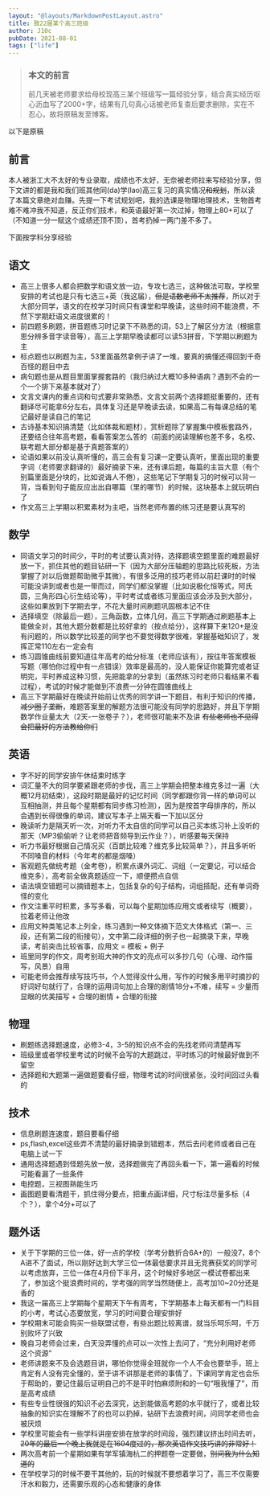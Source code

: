 ```yaml
---
layout: "@layouts/MarkdownPostLayout.astro"
title: 致22届某个高三班级
author: J10c
pubDate: 2021-08-01
tags: ["life"]
---
```


> ### 本文的前言
> 
> 前几天被老师要求给母校现高三某个班级写一篇经验分享，结合真实经历呕心沥血写了2000+字，结果有几句真心话被老师复查后要求删除，实在不忍心，故将原稿发至博客。

以下是原稿

## 前言

本人被浙工大不太好的专业录取，成绩也不太好，无奈被老师拉来写经验分享，但下文讲的都是我和我们班其他同(da)学(lao)高三复习的真实情况~~和规划~~，所以读了本篇文章绝对血赚。先提一下考试规划吧，我的选课是物理地理技术，生物首考难不难冲我不知道，反正你们技术，和英语最好第一次过掉，物理上80+可以了（不知道一分一赋这个成绩还顶不顶），首考扔掉一两门差不多了。

下面按学科分享经验

## 语文

-   高三上很多人都会把数学和语文放一边，专攻七选三，这种做法可取，学校里安排的考试也是只有七选三+英（我这届），~~但是语数老师不太推荐~~，所以对于大部分同学，语文的在校学习时间只有课堂和早晚读，这些时间不能浪费，不然下学期赶语文进度很累的！
-   前四题多刷题，拼音题练习时记录下不熟悉的词，53上了解区分方法（根据意思分辨多音字读音等），高三上学期早晚读都可以读53拼音，下学期以刷题为主
-   标点题也以刷题为主，53里面虽然拿例子讲了一堆，要真的搞懂还得回到千奇百怪的题目中去
-   病句题也是从题目里面掌握套路的（我归纳过大概10多种语病？遇到不会的一个一个排下来基本就对了）
-   文言文课内的重点词和句式要非常熟悉，文言文前两个选择题挺重要的，还有翻译尽可能拿6分左右，具体复习还是早晚读去读，如果高二有每课总结的笔记最好是读自己的笔记
-   古诗基本知识搞清楚（比如体裁和题材），赏析题除了掌握集中模板套路外，还要结合往年高考题，看看答案怎么答的（前面的阅读理解也差不多，名校、联考题大部分都是基于真题答案的）
-   论语如果以前没认真听懂的，高三会有复习课一定要认真听，里面出现的重要字词（老师要求翻译的）最好摘录下来，还有课后题，每篇的主旨大意（有个别篇里面是分块的，比如说诲人不倦），这些笔记下学期复习的时候可以背一背，当看到句子能反应出出自哪篇（里的哪节）的时候，这块基本上就玩明白了
-   作文高三上学期以积累素材为主吧，当然老师布置的练习还是要认真写的

## 数学

-   同语文学习的时间少，平时的考试要认真对待，选择题填空题里面的难题最好放一下，抓住其他的题目钻研一下（因为大部分压轴题的思路比较死板，方法掌握了对以后做题帮助微乎其微），有很多泛用的技巧老师以前赶课时的时候可能没讲到或者也是一带而过，同学们都没掌握（比如说极化恒等式，阿氏圆，三角形四心衍生结论等），平时考试或者练习里面应该会涉及到大部分，这些如果放到下学期去学，不花大量时间刷题巩固根本记不住
-   选择填空（除最后一题），三角函数，立体几何，高三下学期通过刷题基本上能做全对，其他大题分数都是比较好拿的（按点给分），这样算下来120+是没有问题的，所以数学比较差的同学也不要觉得数学很难，掌握基础知识了，发挥正常110左右一定会有
-   练习圆锥曲线前要知道往年高考的给分标准（老师应该有），按往年答案模板写题（哪怕你过程中有一点错误）效率是最高的，没人能保证你能算完或者证明完，平时养成这种习惯，先把能拿的分拿到（虽然练习时老师只看结果不看过程），考试的时候才能做到不浪费一分钟在圆锥曲线上
-   高三下学期最好在晚读开始前让优秀的同学讲一下题目，有利于知识的传播，~~减少圈子垄断~~，难题答案里的解题方法很可能没有同学的思路好，并且下学期数学作业量太大（2天-一张卷子？），老师很可能来不及讲 ~~有些老师也不见得会把最好的方法教给你们~~

## 英语

-   字不好的同学安排午休结束时练字
-   词汇量不大的同学要紧跟老师的步伐，高三上学期会把整本维克多过一遍（大概12月初结束），这段时期是最好的记忆时间（同学都跟你背一样的单词可以互相抽测，并且每个星期都有同步练习检测），因为是按首字母排序的，所以会遇到长得很像的单词，建议写本子上隔天看一下加以区分
-   晚读听力是隔天听一次，对听力不太自信的同学可以自己买本练习补上没听的那天（MP3偷偷听？让老师把音频导到云作业？），听感要每天保持
-   听力书最好根据自己情况买（百朗比较难？维克多比较简单？），并且多听听不同嗓音的材料（今年考的都是烟嗓）
-   客观题先做统考题（金考卷），积累点课外词汇、词组（一定要记，可以结合维克多），高考前全做真题适应一下，顺便攒点自信
-   语法填空错题可以摘错题本上，包括复杂的句子结构，词组搭配，还有单词奇怪的变化
-   作文注重平时积累，多写多看，可以每个星期加练应用文或者续写（概要），拉着老师让他改
-   应用文种类笔记本上列全，练习遇到一种文体摘下范文大体格式（第一、三段，还有第二段的衔接句），文中第二段详细的例子也一起摘录下来，早晚读，考前突击比较省事，应用文 = 模板 + 例子
-   班里同学的作文，周考别班大神的作文的亮点可以多抄几句（心理、动作描写，风景）自用
-   可能老师会推荐续写技巧书，个人觉得没什么用，写作的时候多用平时摘抄的好词好句就行了，合理的运用词句加上合理的剧情18分+不难，续写 = 少量而显眼的优美描写 + 合理的剧情 + 合理的衔接

## 物理

-   刷题练选择题速度，必修3-4，3-5的知识点不会的先找老师问清楚再写
-   班级里或者学校里考试的时候不会写的大题跳过，平时练习的时候最好做到不留空
-   选择题和大题第一遍做题要看仔细，物理考试的时间很紧张，没时间回过头看的

## 技术

-   信息刷题连速度，题目要看仔细
-   ps,flash,excel这些弄不清楚的最好摘录到错题本，然后去问老师或者自己在电脑上试一下
-   通用选择题遇到怪题先放一放，选择题做完了再回头看一下，第一遍看的时候可能看漏了一些条件
-   电控题，三视图熟能生巧
-   画图题要看清题干，抓住得分要点，把重点画详细，尺寸标注尽量多标（4个？），拿个4分+可以了

## 题外话

-   关于下学期的三位一体，好一点的学校（学考分数折合6A+的）一般没7，8个A进不了面试，所以刚好达到大学三位一体最低要求并且无竞赛获奖的同学可以考虑放弃，三位一体在4月份下半月，这个时候好多地区一模试卷都出来了，参加这个挺浪费时间的，学考强的同学当然随便上，高考加10~20分还是香的
-   我这一届高三上学期每个星期天下午有周考，下学期基本上每天都有一门科目的小考，考试心态要放宽，学习的时间要合理安排好
-   学校期末可能会购买一些联盟试卷，有些出题比较离谱，就当乐呵乐呵，千万别败坏了兴致
-   晚自习老师会过来，白天没弄懂的点可以一次性上去问了，“充分利用好老师这个资源”
-   老师讲题来不及会选题目讲，哪怕你觉得全班就你一个人不会也要举手，班上肯定有人没有完全懂的，至于讲不讲那是老师的事情了，下课同学肯定也会乐于帮助的，要记住最后证明自己的不是平时怕麻烦附和的一句“哦我懂了”，而是高考成绩
-   有些专业性很强的知识不必去深究，达到能做高考题的水平就行了，或者比较抽象的知识实在理解不了的也可以扔掉，钻研下去浪费时间，问同学老师也会被厌烦
-   学校里可能会有一些学科讲座安排在放学的时间段，强烈建议挤出时间去听，~~20年的最后一个晚上我就是在1604度过的，那次英语作文技巧讲的非常好！~~
-   两次高考前一个星期如果有学军镇海杭二的押题卷一定要做，~~别问我为什么知道的~~
-   在学校学习的时候不要干其他的，玩的时候就不要想着学习了，高三不仅需要汗水和毅力，还需要乐观的心态和健康的身体
